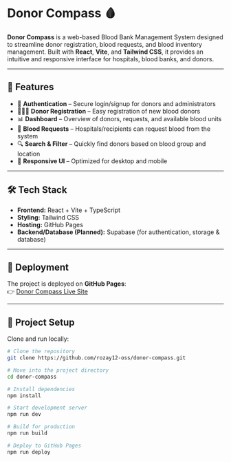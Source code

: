 # Donor Compass 🩸

**Donor Compass** is a web-based Blood Bank Management System designed to streamline donor registration, blood requests, and blood inventory management. Built with **React**, **Vite**, and **Tailwind CSS**, it provides an intuitive and responsive interface for hospitals, blood banks, and donors.

---

## 🌟 Features
- 🔐 **Authentication** – Secure login/signup for donors and administrators  
- 🧑‍🤝‍🧑 **Donor Registration** – Easy registration of new blood donors  
- 📊 **Dashboard** – Overview of donors, requests, and available blood units  
- 📝 **Blood Requests** – Hospitals/recipients can request blood from the system  
- 🔍 **Search & Filter** – Quickly find donors based on blood group and location  
- 📱 **Responsive UI** – Optimized for desktop and mobile  

---

## 🛠️ Tech Stack
- **Frontend:** React + Vite + TypeScript  
- **Styling:** Tailwind CSS  
- **Hosting:** GitHub Pages  
- **Backend/Database (Planned):** Supabase (for authentication, storage & database)  

---

## 🚀 Deployment
The project is deployed on **GitHub Pages**:  
👉 [Donor Compass Live Site](https://rozay12-oss.github.io/donor-compass/)  

---

## 📂 Project Setup
Clone and run locally:

```bash
# Clone the repository
git clone https://github.com/rozay12-oss/donor-compass.git

# Move into the project directory
cd donor-compass

# Install dependencies
npm install

# Start development server
npm run dev

# Build for production
npm run build

# Deploy to GitHub Pages
npm run deploy
